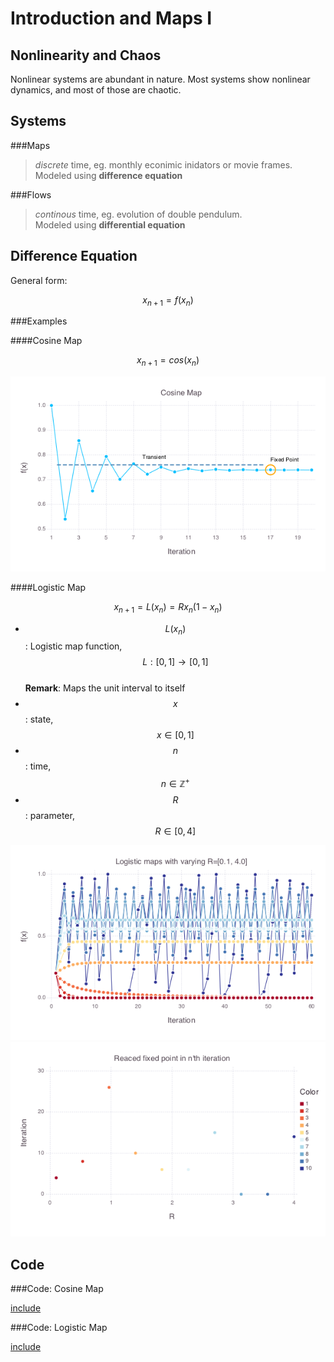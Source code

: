 Introduction and Maps I
=======================

Nonlinearity and Chaos
----------------------

Nonlinear systems are abundant in nature. Most systems show nonlinear dynamics, and most
of those are chaotic.

Systems
-------

###Maps

> *discrete* time, eg. monthly econimic inidators or movie frames.  
> Modeled using **difference equation**

###Flows

> *continous* time, eg. evolution of double pendulum.  
> Modeled using **differential equation**

Difference Equation
-------------------

General form:

$$
x_{n+1} = f(x_n)
$$

###Examples

####Cosine Map

$$
x_{n+1} = cos(x_n)
$$

![Cosine Map for 15 iterations with $$x_n = 1$$. (Code)[#code-cosine-map]](plots/cosine-map.png)


####Logistic Map

$$
x_{n+1} = L(x_n) = R x_n (1 - x_n)
$$

* $$L(x_n)$$: Logistic map function, $$L: [0, 1] \rightarrow [0, 1]$$  
  **Remark**: Maps the unit interval to itself
* $$x$$: state, $$x \in [0, 1]$$
* $$n$$: time, $$n \in \mathbb Z^+$$
* $$R$$: parameter, $$R \in [0, 4]$$

![Logistic map for 60 iterations for various values of $$R \in [0.1, 4.0]$$. (Code)[#code-logistic-map]](plots/logistic-map-contour.png)
![Fixed points for the previous plots with varying values of $$R$$, with $$\varepsilon = 10^{-3}$$. (Code)[#code-logistic-map]](plots/logistic-map-fixedpoints.png)

Code
----

###Code: Cosine Map

[include](cosine-map.jl)

###Code: Logistic Map

[include](logistic-map.jl)
